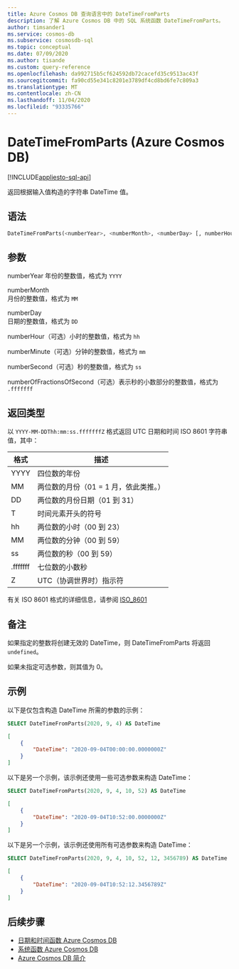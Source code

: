 ```yaml
---
title: Azure Cosmos DB 查询语言中的 DateTimeFromParts
description: 了解 Azure Cosmos DB 中的 SQL 系统函数 DateTimeFromParts。
author: timsander1
ms.service: cosmos-db
ms.subservice: cosmosdb-sql
ms.topic: conceptual
ms.date: 07/09/2020
ms.author: tisande
ms.custom: query-reference
ms.openlocfilehash: da992715b5cf624592db72cacefd35c9513ac43f
ms.sourcegitcommit: fa90cd55e341c8201e3789df4cd8bd6fe7c809a3
ms.translationtype: MT
ms.contentlocale: zh-CN
ms.lasthandoff: 11/04/2020
ms.locfileid: "93335766"
---
```

# <a name="datetimefromparts-azure-cosmos-db"></a>DateTimeFromParts (Azure Cosmos DB)
[!INCLUDE[appliesto-sql-api](includes/appliesto-sql-api.md)]

返回根据输入值构造的字符串 DateTime 值。
  
## <a name="syntax"></a>语法
  
```sql
DateTimeFromParts(<numberYear>, <numberMonth>, <numberDay> [, numberHour]  [, numberMinute]  [, numberSecond] [, numberOfFractionsOfSecond])
```

## <a name="arguments"></a>参数
  
numberYear 年份的整数值，格式为 `YYYY`

numberMonth  
   月份的整数值，格式为 `MM`

numberDay  
   日期的整数值，格式为 `DD`

numberHour（可选）小时的整数值，格式为 `hh`

numberMinute（可选）分钟的整数值，格式为 `mm`

numberSecond（可选）秒的整数值，格式为 `ss`

numberOfFractionsOfSecond（可选）表示秒的小数部分的整数值，格式为 `.fffffff`

## <a name="return-types"></a>返回类型

以 `YYYY-MM-DDThh:mm:ss.fffffffZ` 格式返回 UTC 日期和时间 ISO 8601 字符串值，其中：
  
  |格式|描述|
  |-|-|
  |YYYY|四位数的年份|
  |MM|两位数的月份（01 = 1 月，依此类推。）|
  |DD|两位数的月份日期（01 到 31）|
  |T|时间元素开头的符号|
  |hh|两位数的小时（00 到 23）|
  |MM|两位数的分钟（00 到 59）|
  |ss|两位数的秒（00 到 59）|
  |.fffffff|七位数的小数秒|
  |Z|UTC（协调世界时）指示符||
  
 有关 ISO 8601 格式的详细信息，请参阅 [ISO_8601](https://en.wikipedia.org/wiki/ISO_8601)

## <a name="remarks"></a>备注

如果指定的整数将创建无效的 DateTime，则 DateTimeFromParts 将返回 `undefined`。

如果未指定可选参数，则其值为 0。

## <a name="examples"></a>示例

以下是仅包含构造 DateTime 所需的参数的示例：

```sql
SELECT DateTimeFromParts(2020, 9, 4) AS DateTime
```

```json
[
    {
        "DateTime": "2020-09-04T00:00:00.0000000Z"
    }
]
```

以下是另一个示例，该示例还使用一些可选参数来构造 DateTime：

```sql
SELECT DateTimeFromParts(2020, 9, 4, 10, 52) AS DateTime
```

```json
[
    {
        "DateTime": "2020-09-04T10:52:00.0000000Z"
    }
]
```

以下是另一个示例，该示例还使用所有可选参数来构造 DateTime：

```sql
SELECT DateTimeFromParts(2020, 9, 4, 10, 52, 12, 3456789) AS DateTime
```

```json
[
    {
        "DateTime": "2020-09-04T10:52:12.3456789Z"
    }
]
```

## <a name="next-steps"></a>后续步骤

- [日期和时间函数 Azure Cosmos DB](sql-query-date-time-functions.md)
- [系统函数 Azure Cosmos DB](sql-query-system-functions.md)
- [Azure Cosmos DB 简介](introduction.md)
